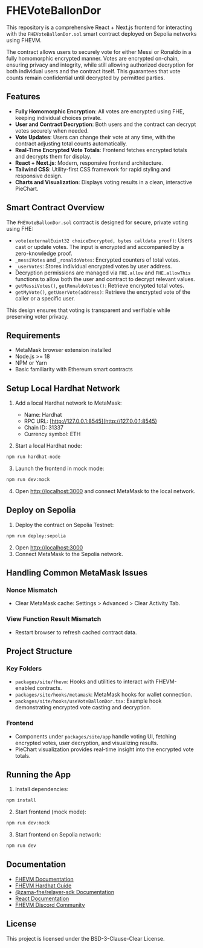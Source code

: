 # FHEVoteBallonDor

This repository is a comprehensive React + Next.js frontend for interacting with the `FHEVoteBallonDor.sol` smart contract deployed on Sepolia networks using FHEVM.

The contract allows users to securely vote for either Messi or Ronaldo in a fully homomorphic encrypted manner. Votes are encrypted on-chain, ensuring privacy and integrity, while still allowing authorized decryption for both individual users and the contract itself. This guarantees that vote counts remain confidential until decrypted by permitted parties.

## Features

* **Fully Homomorphic Encryption**: All votes are encrypted using FHE, keeping individual choices private.
* **User and Contract Decryption**: Both users and the contract can decrypt votes securely when needed.
* **Vote Updates**: Users can change their vote at any time, with the contract adjusting total counts automatically.
* **Real-Time Encrypted Vote Totals**: Frontend fetches encrypted totals and decrypts them for display.
* **React + Next.js**: Modern, responsive frontend architecture.
* **Tailwind CSS**: Utility-first CSS framework for rapid styling and responsive design.
* **Charts and Visualization**: Displays voting results in a clean, interactive PieChart.

## Smart Contract Overview

The `FHEVoteBallonDor.sol` contract is designed for secure, private voting using FHE:

* `vote(externalEuint32 choiceEncrypted, bytes calldata proof)`: Users cast or update votes. The input is encrypted and accompanied by a zero-knowledge proof.
* `_messiVotes` and `_ronaldoVotes`: Encrypted counters of total votes.
* `_userVotes`: Stores individual encrypted votes by user address.
* Decryption permissions are managed via `FHE.allow` and `FHE.allowThis` functions to allow both the user and contract to decrypt relevant values.
* `getMessiVotes()`, `getRonaldoVotes()`: Retrieve encrypted total votes.
* `getMyVote()`, `getUserVote(address)`: Retrieve the encrypted vote of the caller or a specific user.

This design ensures that voting is transparent and verifiable while preserving voter privacy.

## Requirements

* MetaMask browser extension installed
* Node.js >= 18
* NPM or Yarn
* Basic familiarity with Ethereum smart contracts

## Setup Local Hardhat Network

1. Add a local Hardhat network to MetaMask:

   * Name: Hardhat
   * RPC URL: [http://127.0.0.1:8545](http://127.0.0.1:8545)
   * Chain ID: 31337
   * Currency symbol: ETH

2. Start a local Hardhat node:

```sh
npm run hardhat-node
```

3. Launch the frontend in mock mode:

```sh
npm run dev:mock
```

4. Open [http://localhost:3000](http://localhost:3000) and connect MetaMask to the local network.

## Deploy on Sepolia

1. Deploy the contract on Sepolia Testnet:

```sh
npm run deploy:sepolia
```

2. Open [http://localhost:3000](http://localhost:3000)
3. Connect MetaMask to the Sepolia network.

## Handling Common MetaMask Issues

### Nonce Mismatch

* Clear MetaMask cache: Settings > Advanced > Clear Activity Tab.

### View Function Result Mismatch

* Restart browser to refresh cached contract data.

## Project Structure

### Key Folders

* `packages/site/fhevm`: Hooks and utilities to interact with FHEVM-enabled contracts.
* `packages/site/hooks/metamask`: MetaMask hooks for wallet connection.
* `packages/site/hooks/useVoteBallonDor.tsx`: Example hook demonstrating encrypted vote casting and decryption.

### Frontend

* Components under `packages/site/app` handle voting UI, fetching encrypted votes, user decryption, and visualizing results.
* PieChart visualization provides real-time insight into the encrypted vote totals.

## Running the App

1. Install dependencies:

```sh
npm install
```

2. Start frontend (mock mode):

```sh
npm run dev:mock
```

3. Start frontend on Sepolia network:

```sh
npm run dev
```

## Documentation

* [FHEVM Documentation](https://docs.zama.ai/protocol/solidity-guides/)
* [FHEVM Hardhat Guide](https://docs.zama.ai/protocol/solidity-guides/development-guide/hardhat)
* [@zama-fhe/relayer-sdk Documentation](https://docs.zama.ai/protocol/relayer-sdk-guides/)
* [React Documentation](https://reactjs.org/)
* [FHEVM Discord Community](https://discord.com/invite/zama)

## License

This project is licensed under the BSD-3-Clause-Clear License.
